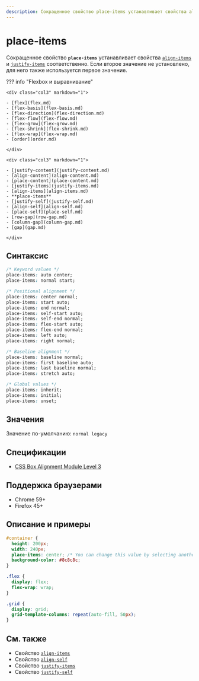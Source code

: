 ```yaml
---
description: Сокращенное свойство place-items устанавливает свойства align-items и justify-items соответственно
---
```


# place-items

Сокращенное свойство **`place-items`** устанавливает свойства [`align-items`](align-items.md) и [`justify-items`](justify-items.md) соответственно. Если второе значение не установлено, для него также используется первое значение.

??? info "Flexbox и выравнивание"

    <div class="col3" markdown="1">

    - [flex](flex.md)
    - [flex-basis](flex-basis.md)
    - [flex-direction](flex-direction.md)
    - [flex-flow](flex-flow.md)
    - [flex-grow](flex-grow.md)
    - [flex-shrink](flex-shrink.md)
    - [flex-wrap](flex-wrap.md)
    - [order](order.md)

    </div>

    <div class="col3" markdown="1">

    - [justify-content](justify-content.md)
    - [align-content](align-content.md)
    - [place-content](place-content.md)
    - [justify-items](justify-items.md)
    - [align-items](align-items.md)
    - **place-items**
    - [justify-self](justify-self.md)
    - [align-self](align-self.md)
    - [place-self](place-self.md)
    - [row-gap](row-gap.md)
    - [column-gap](column-gap.md)
    - [gap](gap.md)

    </div>

## Синтаксис

```css
/* Keyword values */
place-items: auto center;
place-items: normal start;

/* Positional alignment */
place-items: center normal;
place-items: start auto;
place-items: end normal;
place-items: self-start auto;
place-items: self-end normal;
place-items: flex-start auto;
place-items: flex-end normal;
place-items: left auto;
place-items: right normal;

/* Baseline alignment */
place-items: baseline normal;
place-items: first baseline auto;
place-items: last baseline normal;
place-items: stretch auto;

/* Global values */
place-items: inherit;
place-items: initial;
place-items: unset;
```

## Значения

Значение по-умолчанию: `normal legacy`

## Спецификации

- [CSS Box Alignment Module Level 3](https://drafts.csswg.org/css-align-3/#place-items-property)

## Поддержка браузерами

- Chrome 59+
- Firefox 45+

## Описание и примеры

```css
#container {
  height: 200px;
  width: 240px;
  place-items: center; /* You can change this value by selecting another option in the list */
  background-color: #8c8c8c;
}

.flex {
  display: flex;
  flex-wrap: wrap;
}

.grid {
  display: grid;
  grid-template-columns: repeat(auto-fill, 50px);
}
```

## См. также

- Свойство [`align-items`](align-items.md)
- Свойство [`align-self`](align-self.md)
- Свойство [`justify-items`](justify-items.md)
- Свойство [`justify-self`](justify-self.md)
